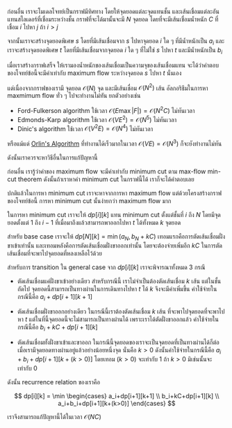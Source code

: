 ก่อนอื่น เราจะโมเดลโจทย์เป็นกราฟมีทิศทาง โดยให้จุดยอดแต่ละจุดแทนชั้น และเส้นเชื่อมแต่ละอันแทนสไลเดอร์ที่เชื่อมระหว่างชั้น กราฟที่จะได้มานั้นจะมี $N$ จุดยอด โดยที่จะมีเส้นเชื่อมน้ำหนัก $C$ ที่เชื่อม $i$ ไปหา $j$ ถ้า $i> j$ 

จากนั้นเราจะสร้างจุดยอดพิเศษ $s$ โดยที่มีเส้นเชื่อมจาก $s$ ไปหาจุดยอด $i$ ใด ๆ ที่มีน้ำหนักเป็น $a_i$ และเราจะสร้างจุดยอดพิเศษ $t$ โดยที่มีเส้นเชื่อมจากจุดยอด $i$ ใด ๆ ที่ไม่ใช่ $s$ ไปหา $t$ และมีน้ำหนักเป็น $b_i$

เมื่อเราสร้างกราฟเสร็จ ให้เรามองน้ำหนักของเส้นเชื่อมเป็นความจุของเส้นเชื่อมแทน จะได้ว่าคำตอบของโจทย์ข้อนี้จะมีค่าเท่ากับ maximum flow ระหว่างจุดยอด $s$ ไปหา $t$ นั่นเอง

แต่เนื่องจากกราฟของเรามี จุดยอด $\mathcal{O}(N)$ จุด และมีเส้นเชื่อม $\mathcal{O}(N^2)$ เส้น อัลกอริธึมในการหา maxmimum flow ทั่ว ๆ ไปจะทำงานไม่ทัน ยกตัวอย่างเช่น

- Ford-Fulkerson algorithm ใช้เวลา $\mathcal{O}(E\max|F|) = \mathcal{O}(N^2C)$ ไม่ทันเวลา
- Edmonds-Karp algorithm ใช้เวลา $\mathcal{O}(VE^2) = \mathcal{O}(N^5)$ ไม่ทันเวลา
- Dinic's algorithm ใช้เวลา $\mathcal{O}(V^2E) = \mathcal{O}(N^4)$ ไม่ทันเวลา

หรือแม้แต่ [Orlin's Algorithm](https://arxiv.org/abs/1910.04848) ที่ทำงานได้เร็วมากในเวลา $\mathcal{O}(VE) = \mathcal{O}(N^3)$ ก็จะยังทำงานไม่ทัน

ดังนั้นเราควรจะหาวิธีอื่นในการแก้ปัญหานี้ 

ก่อนอื่น เรารู้ว่าค่าของ maximum flow จะมีค่าเท่ากับ minimum cut ตาม max-flow min-cut theorem ดังนั้นถ้าเราหาค่า minimum cut ในกราฟนี้ได้ เราก็จะได้คำตอบเลย

ปกติแล้วในการหา minimum cut เราจะหาจากการหา maximum flow แต่ด้วยโครงสร้างกราฟของโจทย์ข้อนี้ การหา minimum cut นั้นง่ายกว่า maximum flow มาก

ในการหา minimum cut เราจะให้ $dp[i][k]$ แทน minimum cut ตั้งแต่ชั้นที่ $i$ ถึง $N$ โดยมีจุดยอดตั้งแต่ $1$ ถึง $i-1$ ที่เมื่อมาถึงแล้วสามารถพาออกไปหา $t$ ได้ทั้งหมด $k$ จุดยอด

สำหรับ base case เราจะให้ $dp[N][k] = \min(a_N, b_N+kC)$ เทอมแรกคือการตัดเส้นเชื่อมฝั่งขาเข้าเท่านั้น และเทอมหลังคือการตัดเส้นเชื่อมฝั่งขาออกเท่านั้น โดยจะต้องจ่ายเพิ่มอีก $kC$ ในการตัดเส้นเชื่อมที่จะพาไปจุดยอดที่หลงเหลือไว้ด้วย

สำหรับการ transition ใน general case จาก $dp[i][k]$ เราจะพิจารณาทั้งหมด 3 กรณี
- ตัดเส้นเชื่อมแค่ฝั่งขาเข้าอย่างเดียว สำหรับกรณีนี้ เราไม่จำเป็นต้องตัดเส้นเชื่อม $k$ เส้น แต่ในชั้นถัดไป จุดยอดนี้สามารถเป็นทางผ่านในการเดินทางไปหา $t$ ได้ $k$ จึงจะมีค่าเพิ่มขึ้น ค่าใช้จ่ายในกรณีนี้คือ $a_i+dp[i+1][k+1]$

- ตัดเส้นเชื่อมฝั่งขาออกอย่างเดียว ในกรณีนี้เราต้องตัดเส้นเชื่อม $k$ เส้น ที่จะพาไปจุดยอดที่จะพาไปหา $t$ แต่ในที่นี้จุดยอดนี้จะไม่สามารถเป็นทางผ่านได้ เพราะเราได้ตัดฝั่งขาออกแล้ว ค่าใช้จ่ายในกรณีนี้คือ $b_i+kC+dp[i+1][k]$

- ตัดเส้นเชื่อมทั้งฝั่งขาเข้าและขาออก ในกรณีนี้จุดยอดของเราจะเป็นจุดยอดที่เป็นทางผ่านได้ก็ต่อเมื่อเรามีจุดยอดทางผ่านอยู่แล้วอย่างน้อยหนึ่งจุด นั่นคือ $k> 0$ ดังนั้นค่าใช้จ่ายในกรณีนี้คือ $a_i+b_i+dp[i+1][k+(k>0)]$ โดยเทอม $(k>0)$ จะเท่ากับ $1$ ถ้า $k>0$ มิเช่นนั้นจะเท่ากับ $0$

ดังนั้น recurrence relation ของเราคือ

$$
dp[i][k] = \min
 \begin{cases} 
      a_i+dp[i+1][k+1] \\
      b_i+kC+dp[i+1][k] \\
      a_i+b_i+dp[i+1][k+(k>0)] 
   \end{cases}
$$

เราจึงสามารถแก้ปัญหานี้ได้ในเวลา $\mathcal{O}(NC)$
